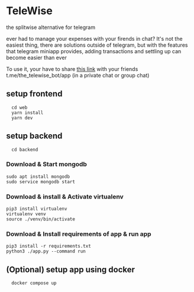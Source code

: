 # TeleWise
the splitwise alternative for telegram

ever had to manage your expenses with your firends in chat?
It's not the easiest thing, there are solutions outside of telegram, but with the features that telegram miniapp provides,
adding transactions and settling up can become easier than ever

To use it, your have to share [this link](t.me/the_telewise_bot/app) with your friends t.me/the_telewise_bot/app (in a private chat or group chat) 

## setup frontend
```
  cd web
  yarn install
  yarn dev
```

## setup backend
```
  cd backend
```
### Download & Start mongodb
```
sudo apt install mongodb
sudo service mongodb start
```
### Download & install & Activate virtualenv
```
pip3 install virtualenv
virtualenv venv
source ./venv/bin/activate
```
### Download & Install requirements of app & run app
```
pip3 install -r requirements.txt
python3 ./app.py --command run
```

## (Optional) setup app using docker
```
  docker compose up
```
